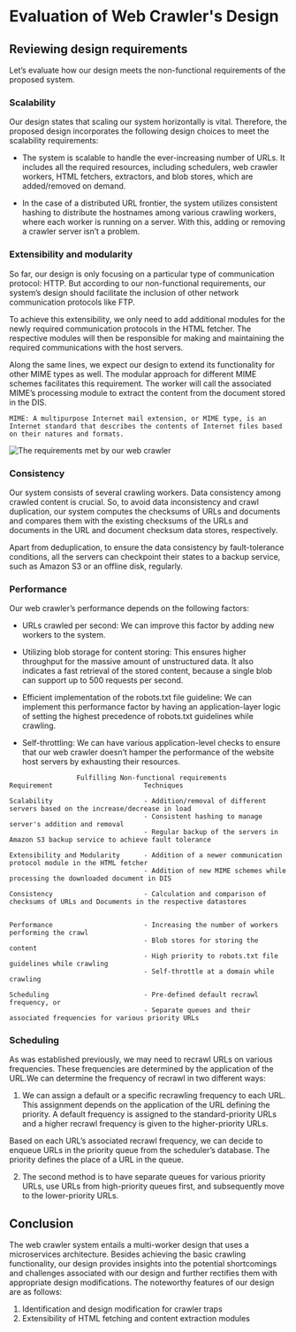 # Evaluation of Web Crawler's Design

## Reviewing design requirements
Let’s evaluate how our design meets the non-functional requirements of the proposed system.

### Scalability
Our design states that scaling our system horizontally is vital. Therefore, the proposed design incorporates the following design choices to meet the scalability requirements:

- The system is scalable to handle the ever-increasing number of URLs. It includes all the required resources, including schedulers, web crawler workers, HTML fetchers, extractors, and blob stores, which are added/removed on demand.

- In the case of a distributed URL frontier, the system utilizes consistent hashing to distribute the hostnames among various crawling workers, where each worker is running on a server. With this, adding or removing a crawler server isn’t a problem.

### Extensibility and modularity
So far, our design is only focusing on a particular type of communication protocol: HTTP. But according to our non-functional requirements, our system’s design should facilitate the inclusion of other network communication protocols like FTP.

To achieve this extensibility, we only need to add additional modules for the newly required communication protocols in the HTML fetcher. The respective modules will then be responsible for making and maintaining the required communications with the host servers.

Along the same lines, we expect our design to extend its functionality for other MIME types as well. The modular approach for different MIME schemes facilitates this requirement. The worker will call the associated MIME’s processing module to extract the content from the document stored in the DIS.

```
MIME: A multipurpose Internet mail extension, or MIME type, is an Internet standard that describes the contents of Internet files based on their natures and formats.
```
![The requirements met by our web crawler](./r.jpg)
### Consistency
Our system consists of several crawling workers. Data consistency among crawled content is crucial. So, to avoid data inconsistency and crawl duplication, our system computes the checksums of URLs and documents and compares them with the existing checksums of the URLs and documents in the URL and document checksum data stores, respectively.

Apart from deduplication, to ensure the data consistency by fault-tolerance conditions, all the servers can checkpoint their states to a backup service, such as Amazon S3 or an offline disk, regularly.

### Performance
Our web crawler’s performance depends on the following factors:

- URLs crawled per second: We can improve this factor by adding new workers to the system.

- Utilizing blob storage for content storing: This ensures higher throughput for the massive amount of unstructured data. It also indicates a fast retrieval of the stored content, because a single blob can support up to 500 requests per second.

- Efficient implementation of the robots.txt file guideline: We can implement this performance factor by having an application-layer logic of setting the highest precedence of robots.txt guidelines while crawling.

- Self-throttling: We can have various application-level checks to ensure that our web crawler doesn’t hamper the performance of the website host servers by exhausting their resources.

```
                 Fulfilling Non-functional requirements
Requirement                       Techniques

Scalability                       - Addition/removal of different servers based on the increase/decrease in load
                                  - Consistent hashing to manage server's addition and removal
                                  - Regular backup of the servers in Amazon S3 backup service to achieve fault tolerance

Extensibility and Modularity      - Addition of a newer communication protocol module in the HTML fetcher
                                  - Addition of new MIME schemes while processing the downloaded document in DIS

Consistency                       - Calculation and comparison of checksums of URLs and Documents in the respective datastores


Performance                       - Increasing the number of workers performing the crawl
                                  - Blob stores for storing the content
                                  - High priority to robots.txt file guidelines while crawling
                                  - Self-throttle at a domain while crawling

Scheduling                        - Pre-defined default recrawl frequency, or
                                  - Separate queues and their associated frequencies for various priority URLs
```

### Scheduling
As was established previously, we may need to recrawl URLs on various frequencies. These frequencies are determined by the application of the URL.We can determine the frequency of recrawl in two different ways:

1. We can assign a default or a specific recrawling frequency to each URL. This assignment depends on the application of the URL defining the priority. A default frequency is assigned to the standard-priority URLs and a higher recrawl frequency is given to the higher-priority URLs.

Based on each URL’s associated recrawl frequency, we can decide to enqueue URLs in the priority queue from the scheduler’s database. The priority defines the place of a URL in the queue.

2. The second method is to have separate queues for various priority URLs, use URLs from high-priority queues first, and subsequently move to the lower-priority URLs.

## Conclusion
The web crawler system entails a multi-worker design that uses a microservices architecture. Besides achieving the basic crawling functionality, our design provides insights into the potential shortcomings and challenges associated with our design and further rectifies them with appropriate design modifications. The noteworthy features of our design are as follows:

1. Identification and design modification for crawler traps
2. Extensibility of HTML fetching and content extraction modules

